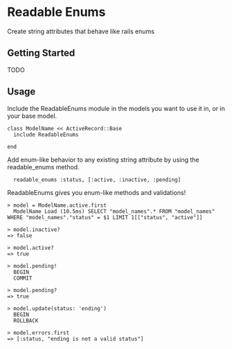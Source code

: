 # Readable Enums

Create string attributes that behave like rails enums

## Getting Started

TODO


## Usage

Include the ReadableEnums module in the models you want to use it in, or in your base model.

```
class ModelName << ActiveRecord::Base
  include ReadableEnums

end
```

Add enum-like behavior to any existing string attribute by using the readable_enums method.

```
  readable_enums :status, [:active, :inactive, :pending]
```

ReadableEnums gives you enum-like methods and validations!

```
> model = ModelName.active.first
  ModelName Load (10.5ms) SELECT "model_names".* FROM "model_names" WHERE "model_names"."status" = $1 LIMIT 1[["status", "active"]]

> model.inactive?
=> false

> model.active?
=> true

> model.pending!
  BEGIN
  COMMIT

> model.pending?
=> true

> model.update(status: 'ending')
  BEGIN
  ROLLBACK

> model.errors.first
=> [:status, "ending is not a valid status"]
```

